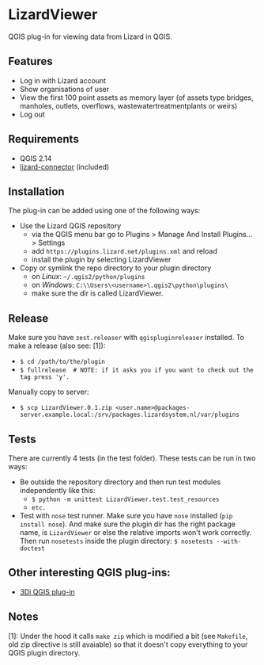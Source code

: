 # LizardViewer
QGIS plug-in for viewing data from Lizard in QGIS.

## Features
* Log in with Lizard account
* Show organisations of user
* View the first 100 point assets as memory layer (of assets type bridges, manholes, outlets, overflows, wastewatertreatmentplants or weirs)
* Log out

## Requirements
* QGIS 2.14
* [lizard-connector](https://github.com/lizardsystem/lizard-connector) (included)

## Installation
The plug-in can be added using one of the following ways:
* Use the Lizard QGIS repository
  * via the QGIS menu bar go to Plugins > Manage And Install Plugins... > Settings
  * add `https://plugins.lizard.net/plugins.xml` and reload
  * install the plugin by selecting LizardViewer
* Copy or symlink the repo directory to your plugin directory
  * on *Linux*: `~/.qgis2/python/plugins`
  * on *Windows*: `C:\\Users\<username>\.qgis2\python\plugins\`
  * make sure the dir is called LizardViewer. 

## Release
Make sure you have `zest.releaser` with `qgispluginreleaser` installed. To make a release (also see: [1]):
* `$ cd /path/to/the/plugin`
* `$ fullrelease  # NOTE: if it asks you if you want to check out the tag press 'y'.`

Manually copy to server:
* `$ scp LizardViewer.0.1.zip <user.name>@packages-server.example.local:/srv/packages.lizardsystem.nl/var/plugins`

## Tests
There are currently 4 tests (in the test folder).
These tests can be run in two ways:

* Be outside the repository directory and then run test modules independently like this:
  * `$ python -m unittest LizardViewer.test.test_resources`
  * `etc.`
* Test with `nose` test runner. Make sure you have `nose` installed (`pip install nose`). And make sure the plugin dir has the right package name, is `LizardViewer` or else the relative imports won't work correctly. Then run `nosetests` inside the plugin directory:
`$ nosetests --with-doctest`

## Other interesting QGIS plug-ins:
* [3Di QGIS plug-in](https://github.com/nens/threedi-qgis-plugin)

## Notes
[1]: Under the hood it calls `make zip` which is modified a bit (see `Makefile`, old zip directive is still avaiable) so that it doesn't copy everything to your QGIS plugin directory.
